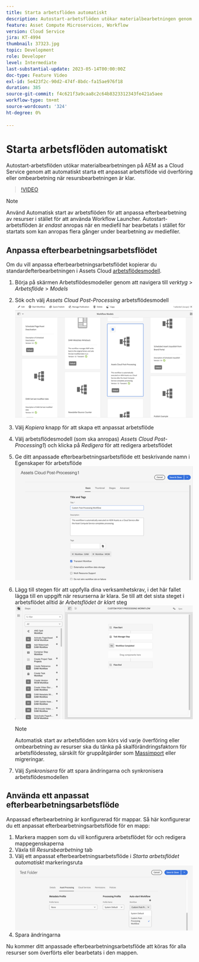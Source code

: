 ```yaml
---
title: Starta arbetsflöden automatiskt
description: Autostart-arbetsflöden utökar materialbearbetningen genom att automatiskt anropa ett anpassat arbetsflöde vid överföring eller ombearbetning.
feature: Asset Compute Microservices, Workflow
version: Cloud Service
jira: KT-4994
thumbnail: 37323.jpg
topic: Development
role: Developer
level: Intermediate
last-substantial-update: 2023-05-14T00:00:00Z
doc-type: Feature Video
exl-id: 5e423f2c-90d2-474f-8bdc-fa15ae976f18
duration: 385
source-git-commit: f4c621f3a9caa8c2c64b8323312343fe421a5aee
workflow-type: tm+mt
source-wordcount: '324'
ht-degree: 0%

---
```


# Starta arbetsflöden automatiskt

Autostart-arbetsflöden utökar materialbearbetningen på AEM as a Cloud Service genom att automatiskt starta ett anpassat arbetsflöde vid överföring eller ombearbetning när resursbearbetningen är klar.

>[!VIDEO](https://video.tv.adobe.com/v/37323?quality=12&learn=on)

>[!NOTE]
>
>Använd Automatisk start av arbetsflöden för att anpassa efterbearbetning av resurser i stället för att använda Workflow Launcher. Autostart-arbetsflöden är _endast_ anropas när en mediefil har bearbetats i stället för startats som kan anropas flera gånger under bearbetning av mediefiler.

## Anpassa efterbearbetningsarbetsflödet

Om du vill anpassa efterbearbetningsarbetsflödet kopierar du standardefterbearbetningen i Assets Cloud [arbetsflödesmodell](../../foundation/workflow/use-the-workflow-editor.md).

1. Börja på skärmen Arbetsflödesmodeller genom att navigera till _verktyg_ > _Arbetsflöde_ > _Models_
2. Sök och välj _Assets Cloud Post-Processing_ arbetsflödesmodell<br/>
   ![Välj arbetsflödesmodellen för efterbearbetning i Assets Cloud](assets/auto-start-workflow-select-workflow.png)
3. Välj _Kopiera_ knapp för att skapa ett anpassat arbetsflöde
4. Välj arbetsflödesmodell (som ska anropas) _Assets Cloud Post-Processing1_) och klicka på _Redigera_ för att redigera arbetsflödet
5. Ge ditt anpassade efterbearbetningsarbetsflöde ett beskrivande namn i Egenskaper för arbetsflöde<br/>
   ![Ändra namnet](assets/auto-start-workflow-change-name.png)
6. Lägg till stegen för att uppfylla dina verksamhetskrav, i det här fallet lägga till en uppgift när resurserna är klara. Se till att det sista steget i arbetsflödet alltid är _Arbetsflödet är klart_ steg<br/>
   ![Lägg till arbetsflödessteg](assets/auto-start-workflow-customize-steps.png)

   >[!NOTE]
   >
   >Automatisk start av arbetsflöden som körs vid varje överföring eller ombearbetning av resurser ska du tänka på skalförändringsfaktorn för arbetsflödessteg, särskilt för gruppåtgärder som [Massimport](../../cloud-service/migration/bulk-import.md) eller migreringar.

7. Välj _Synkronisera_ för att spara ändringarna och synkronisera arbetsflödesmodellen

## Använda ett anpassat efterbearbetningsarbetsflöde

Anpassad efterbearbetning är konfigurerad för mappar. Så här konfigurerar du ett anpassat efterbearbetningsarbetsflöde för en mapp:

1. Markera mappen som du vill konfigurera arbetsflödet för och redigera mappegenskaperna
2. Växla till _Resursbearbetning_ tab
3. Välj ett anpassat efterbearbetningsarbetsflöde i _Starta arbetsflödet automatiskt_ markeringsruta<br/>
   ![Ange efterbearbetningsarbetsflöde](assets/auto-start-workflow-set-workflow.png)
4. Spara ändringarna

Nu kommer ditt anpassade efterbearbetningsarbetsflöde att köras för alla resurser som överförts eller bearbetats i den mappen.
